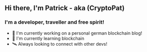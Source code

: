 ## Hi there, I'm Patrick - aka (CryptoPat)

### I'm a developer, traveller and free spirit!

- 🤖 I'm currently working on a personal german blockchain blog!
- 🔮 I'm currently learning blockchain
- 🛰 Always looking to connect with other devs!
